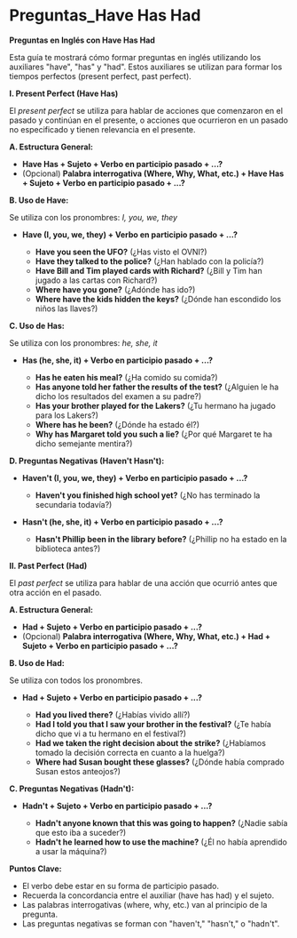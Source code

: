 # Preguntas_Have Has Had



**Preguntas en Inglés con Have Has Had**

Esta guía te mostrará cómo formar preguntas en inglés utilizando los auxiliares "have", "has" y "had". Estos auxiliares se utilizan para formar los tiempos perfectos (present perfect, past perfect).

**I. Present Perfect (Have Has)**

El *present perfect* se utiliza para hablar de acciones que comenzaron en el pasado y continúan en el presente, o acciones que ocurrieron en un pasado no especificado y tienen relevancia en el presente.

**A. Estructura General:**

*   **Have Has + Sujeto + Verbo en participio pasado + ...?**
*   (Opcional) **Palabra interrogativa (Where, Why, What, etc.) + Have Has + Sujeto + Verbo en participio pasado + ...?**

**B. Uso de Have:**

Se utiliza con los pronombres: *I, you, we, they*

*   **Have (I, you, we, they) + Verbo en participio pasado + ...?**

    *   **Have you seen the UFO?** (¿Has visto el OVNI?)
    *   **Have they talked to the police?** (¿Han hablado con la policía?)
    *   **Have Bill and Tim played cards with Richard?** (¿Bill y Tim han jugado a las cartas con Richard?)
    *   **Where have you gone?** (¿Adónde has ido?)
    *   **Where have the kids hidden the keys?** (¿Dónde han escondido los niños las llaves?)

**C. Uso de Has:**

Se utiliza con los pronombres: *he, she, it*

*   **Has (he, she, it) + Verbo en participio pasado + ...?**

    *   **Has he eaten his meal?** (¿Ha comido su comida?)
    *   **Has anyone told her father the results of the test?** (¿Alguien le ha dicho los resultados del examen a su padre?)
    *   **Has your brother played for the Lakers?** (¿Tu hermano ha jugado para los Lakers?)
    *   **Where has he been?** (¿Dónde ha estado él?)
    *   **Why has Margaret told you such a lie?** (¿Por qué Margaret te ha dicho semejante mentira?)

**D. Preguntas Negativas (Haven't Hasn't):**

*   **Haven't (I, you, we, they) + Verbo en participio pasado + ...?**
    *   **Haven't you finished high school yet?** (¿No has terminado la secundaria todavía?)

*   **Hasn't (he, she, it) + Verbo en participio pasado + ...?**
    *   **Hasn't Phillip been in the library before?** (¿Phillip no ha estado en la biblioteca antes?)

**II. Past Perfect (Had)**

El *past perfect* se utiliza para hablar de una acción que ocurrió antes que otra acción en el pasado.

**A. Estructura General:**

*   **Had + Sujeto + Verbo en participio pasado + ...?**
*   (Opcional) **Palabra interrogativa (Where, Why, What, etc.) + Had + Sujeto + Verbo en participio pasado + ...?**

**B. Uso de Had:**

Se utiliza con todos los pronombres.

*   **Had + Sujeto + Verbo en participio pasado + ...?**

    *   **Had you lived there?** (¿Habías vivido allí?)
    *   **Had I told you that I saw your brother in the festival?** (¿Te había dicho que vi a tu hermano en el festival?)
    *   **Had we taken the right decision about the strike?** (¿Habíamos tomado la decisión correcta en cuanto a la huelga?)
    *   **Where had Susan bought these glasses?** (¿Dónde había comprado Susan estos anteojos?)

**C. Preguntas Negativas (Hadn't):**

*   **Hadn't + Sujeto + Verbo en participio pasado + ...?**

    *   **Hadn't anyone known that this was going to happen?** (¿Nadie sabía que esto iba a suceder?)
    *   **Hadn't he learned how to use the machine?** (¿Él no había aprendido a usar la máquina?)

**Puntos Clave:**

*   El verbo debe estar en su forma de participio pasado.
*   Recuerda la concordancia entre el auxiliar (have has had) y el sujeto.
*   Las palabras interrogativas (where, why, etc.) van al principio de la pregunta.
*   Las preguntas negativas se forman con "haven't," "hasn't," o "hadn't".
